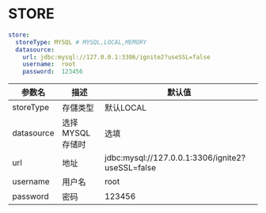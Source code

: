 # STORE
```yaml
store:
  storeType: MYSQL # MYSQL,LOCAL,MEMORY
  datasource:
    url: jdbc:mysql://127.0.0.1:3306/ignite2?useSSL=false
    username:  root
    password:  123456
```

| 参数名      | 描述         | 默认值     |
|----------|------------|---------|
| storeType    | 存儲类型       | 默认LOCAL |
| datasource | 选择MYSQL存储时 | 选填      |
| url | 地址         | jdbc:mysql://127.0.0.1:3306/ignite2?useSSL=false |
| username | 用户名        | root |
| password | 密码         | 123456 |